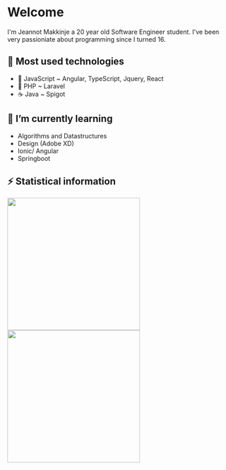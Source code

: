 # Welcome
I'm Jeannot Makkinje a 20 year old Software Engineer student. I've been very passioniate about programming since I turned 16. 

## 🔭 Most used technologies
- 🤝 JavaScript ~ Angular, TypeScript, Jquery, React
- 🐘 PHP ~ Laravel
- ☕ Java ~ Spigot

## 🌱 I’m currently learning
- Algorithms and Datastructures
- Design (Adobe XD)
- Ionic/ Angular
- Springboot

## ⚡ Statistical information
<div style="display:inline;">
<img width="300px" src="https://github-readme-stats.vercel.app/api/top-langs/?username=JeannotM&hide=html&langs_count=8&layout=compact">

<img width="300px" src="https://projecteuler.net/profile/SkinnyJeans.png">
</div>

